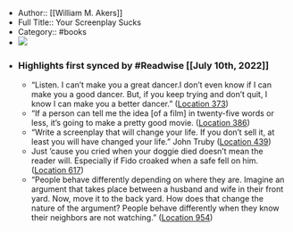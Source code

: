 - Author:: [[William M. Akers]]
- Full Title:: Your Screenplay Sucks
- Category:: #books
- ![](https://images-na.ssl-images-amazon.com/images/I/41PO8zqhn5L._SL200_.jpg)
- ### Highlights first synced by #Readwise [[July 10th, 2022]]
    - “Listen. I can’t make you a great dancer.I don’t even know if I can make you a good dancer. But, if you keep trying and don’t quit, I know I can make you a better dancer.” ([Location 373](https://readwise.io/to_kindle?action=open&asin=B003FPN3OW&location=373))
    - “If a person can tell me the idea [of a film] in twenty-five words or less, it’s going to make a pretty good movie. ([Location 386](https://readwise.io/to_kindle?action=open&asin=B003FPN3OW&location=386))
    - “Write a screenplay that will change your life. If you don’t sell it, at least you will have changed your life.” John Truby ([Location 439](https://readwise.io/to_kindle?action=open&asin=B003FPN3OW&location=439))
    - Just ’cause you cried when your doggie died doesn’t mean the reader will. Especially if Fido croaked when a safe fell on him. ([Location 617](https://readwise.io/to_kindle?action=open&asin=B003FPN3OW&location=617))
    - “People behave differently depending on where they are. Imagine an argument that takes place between a husband and wife in their front yard. Now, move it to the back yard. How does that change the nature of the argument? People behave differently when they know their neighbors are not watching.” ([Location 954](https://readwise.io/to_kindle?action=open&asin=B003FPN3OW&location=954))
